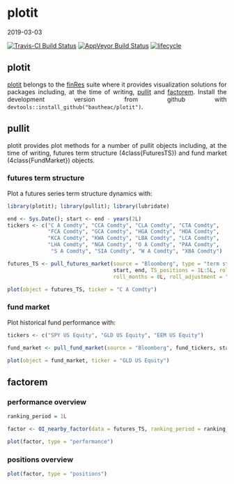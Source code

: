 plotit
================
2019-03-03

<style> body {text-align: justify} </style>
[![Travis-CI Build Status](https://travis-ci.org/bautheac/plotit.svg?branch=master)](https://travis-ci.org/bautheac/plotit) [![AppVeyor Build Status](https://ci.appveyor.com/api/projects/status/github/bautheac/plotit?branch=master&svg=true)](https://ci.appveyor.com/project/bautheac/plotit) [![lifecycle](https://img.shields.io/badge/lifecycle-experimental-orange.svg)](https://www.tidyverse.org/lifecycle/#experimental)

plotit
------

[plotit](https://bautheac.github.io/plotit/) belongs to the [finRes](https://bautheac.github.io/finRes/) suite where it provides visualization solutions for packages including, at the time of writing, [pullit](https://bautheac.github.io/pullit/) and [factorem](https://bautheac.github.io/factorem/). Install the development version from github with `devtools::install_github("bautheac/plotit")`.

pullit
------

plotit provides plot methods for a number of pullit objects including, at the time of writing, futures term structure (4class{FuturesTS}) and fund market (4class{FundMarket}) objects.

### futures term structure

Plot a futures series term structure dynamics with:

``` r
library(plotit); library(pullit); library(lubridate)

end <- Sys.Date(); start <- end - years(2L)
tickers <- c("C A Comdty", "CCA Comdty", "CLA Comdty", "CTA Comdty", 
             "FCA Comdty", "GCA Comdty", "HGA Comdty", "HOA Comdty", 
             "KCA Comdty", "KWA Comdty", "LBA Comdty", "LCA Comdty", 
             "LHA Comdty", "NGA Comdty", "O A Comdty", "PAA Comdty", 
              "S A Comdty", "SIA Comdty", "W A Comdty", "XBA Comdty")

futures_TS <- pull_futures_market(source = "Bloomberg", type = "term structure", active_contract_tickers = tickers, 
                                  start, end, TS_positions = 1L:5L, roll_type = "A", roll_days = 0L, 
                                  roll_months = 0L, roll_adjustment = "N", verbose = FALSE)

plot(object = futures_TS, ticker = "C A Comdty")
```

### fund market

Plot historical fund performance with:

``` r
tickers <- c("SPY US Equity", "GLD US Equity", "EEM US Equity")

fund_market <- pull_fund_market(source = "Bloomberg", fund_tickers, start, end, verbose = FALSE)

plot(object = fund_market, ticker = "GLD US Equity")
```

factorem
--------

### performance overview

``` r
ranking_period = 1L

factor <- OI_nearby_factor(data = futures_TS, ranking_period = ranking_period)

plot(factor, type = "performance")
```

### positions overview

``` r
plot(factor, type = "positions")
```
